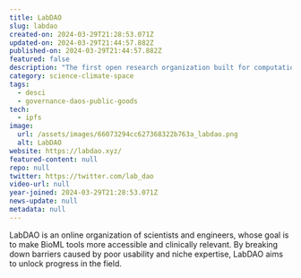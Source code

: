 ```yaml
---
title: LabDAO
slug: labdao
created-on: 2024-03-29T21:28:53.071Z
updated-on: 2024-03-29T21:44:57.882Z
published-on: 2024-03-29T21:44:57.882Z
featured: false
description: "The first open research organization built for computational life sciences"
category: science-climate-space
tags:
  - desci
  - governance-daos-public-goods
tech:
  - ipfs
image:
  url: /assets/images/66073294cc627368322b763a_labdao.png
  alt: LabDAO
website: https://labdao.xyz/
featured-content: null
repo: null
twitter: https://twitter.com/lab_dao
video-url: null
year-joined: 2024-03-29T21:28:53.071Z
news-update: null
metadata: null
---
```


LabDAO is an online organization of scientists and engineers, whose goal is to make BioML tools more accessible and clinically relevant. By breaking down barriers caused by poor usability and niche expertise, LabDAO aims to unlock progress in the field.
